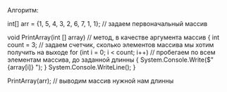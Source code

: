 Алгоритм:

int[] arr = {1, 5, 4, 3, 2, 6, 7, 1, 1}; // задаем первоначальный массив

void PrintArray(int [] array) // метод, в качестве аргумента массив
{
    int count = 3; // задаем счетчик, сколько элементов массива мы хотим получить на выходе
    for (int i = 0; i < count; i++) // пробегаем по всем элементам массива, до заданной длинны
    {
System.Console.Write($"{array[i]} ");
    }
    System.Console.WriteLine();
}

PrintArray(arr); // выводим массив нужной нам длинны